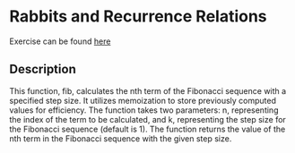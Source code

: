 # Rabbits and Recurrence Relations

Exercise can be found [here]

[here]: https://rosalind.info/problems/fib/

## Description
This function, fib, calculates the nth term of the Fibonacci sequence with a specified step size. It utilizes memoization to store previously computed values for efficiency. The function takes two parameters: n, representing the index of the term to be calculated, and k, representing the step size for the Fibonacci sequence (default is 1). The function returns the value of the nth term in the Fibonacci sequence with the given step size.